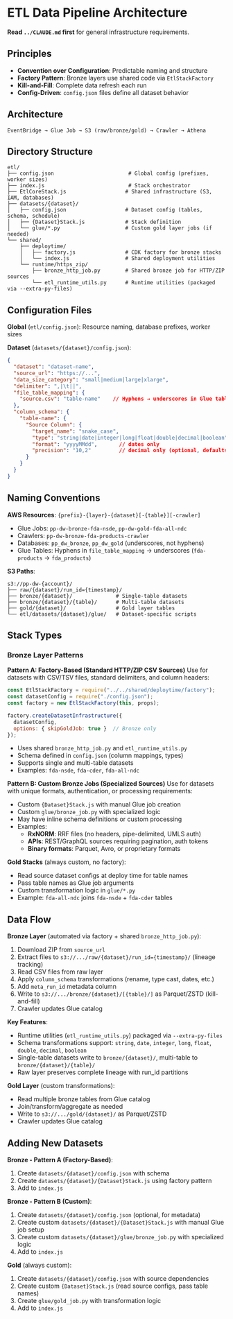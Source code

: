 # ETL Data Pipeline Architecture

**Read `../CLAUDE.md` first** for general infrastructure requirements.

## Principles
- **Convention over Configuration**: Predictable naming and structure
- **Factory Pattern**: Bronze layers use shared code via `EtlStackFactory`
- **Kill-and-Fill**: Complete data refresh each run
- **Config-Driven**: `config.json` files define all dataset behavior

## Architecture
```
EventBridge → Glue Job → S3 (raw/bronze/gold) → Crawler → Athena
```

## Directory Structure
```
etl/
├── config.json                        # Global config (prefixes, worker sizes)
├── index.js                           # Stack orchestrator
├── EtlCoreStack.js                   # Shared infrastructure (S3, IAM, databases)
├── datasets/{dataset}/
│   ├── config.json                   # Dataset config (tables, schema, schedule)
│   ├── {Dataset}Stack.js             # Stack definition
│   └── glue/*.py                     # Custom gold layer jobs (if needed)
└── shared/
    ├── deploytime/
    │   ├── factory.js                # CDK factory for bronze stacks
    │   └── index.js                  # Shared deployment utilities
    └── runtime/https_zip/
        ├── bronze_http_job.py        # Shared bronze job for HTTP/ZIP sources
        └── etl_runtime_utils.py      # Runtime utilities (packaged via --extra-py-files)
```

## Configuration Files

**Global** (`etl/config.json`): Resource naming, database prefixes, worker sizes

**Dataset** (`datasets/{dataset}/config.json`):
```json
{
  "dataset": "dataset-name",
  "source_url": "https://...",
  "data_size_category": "small|medium|large|xlarge",
  "delimiter": ",|\t||",
  "file_table_mapping": {
    "source.csv": "table-name"    // Hyphens → underscores in Glue tables
  },
  "column_schema": {
    "table-name": {
      "Source Column": {
        "target_name": "snake_case",
        "type": "string|date|integer|long|float|double|decimal|boolean",
        "format": "yyyyMMdd",       // dates only
        "precision": "10,2"         // decimal only (optional, defaults to 10,2)
      }
    }
  }
}
```

## Naming Conventions

**AWS Resources**: `{prefix}-{layer}-{dataset}[-{table}][-crawler]`
- Glue Jobs: `pp-dw-bronze-fda-nsde`, `pp-dw-gold-fda-all-ndc`
- Crawlers: `pp-dw-bronze-fda-products-crawler`
- Databases: `pp_dw_bronze`, `pp_dw_gold` (underscores, not hyphens)
- Glue Tables: Hyphens in `file_table_mapping` → underscores (`fda-products` → `fda_products`)

**S3 Paths**:
```
s3://pp-dw-{account}/
├── raw/{dataset}/run_id={timestamp}/
├── bronze/{dataset}/              # Single-table datasets
├── bronze/{dataset}/{table}/      # Multi-table datasets
├── gold/{dataset}/                # Gold layer tables
└── etl/datasets/{dataset}/glue/   # Dataset-specific scripts
```

## Stack Types

### Bronze Layer Patterns

**Pattern A: Factory-Based (Standard HTTP/ZIP CSV Sources)**
Use for datasets with CSV/TSV files, standard delimiters, and column headers:
```javascript
const EtlStackFactory = require("../../shared/deploytime/factory");
const datasetConfig = require("./config.json");
const factory = new EtlStackFactory(this, props);

factory.createDatasetInfrastructure({
  datasetConfig,
  options: { skipGoldJob: true }  // Bronze only
});
```
- Uses shared `bronze_http_job.py` and `etl_runtime_utils.py`
- Schema defined in `config.json` (column mappings, types)
- Supports single and multi-table datasets
- Examples: `fda-nsde`, `fda-cder`, `fda-all-ndc`

**Pattern B: Custom Bronze Jobs (Specialized Sources)**
Use for datasets with unique formats, authentication, or processing requirements:
- Custom `{Dataset}Stack.js` with manual Glue job creation
- Custom `glue/bronze_job.py` with specialized logic
- May have inline schema definitions or custom processing
- Examples:
  - **RxNORM**: RRF files (no headers, pipe-delimited, UMLS auth)
  - **APIs**: REST/GraphQL sources requiring pagination, auth tokens
  - **Binary formats**: Parquet, Avro, or proprietary formats

**Gold Stacks** (always custom, no factory):
- Read source dataset configs at deploy time for table names
- Pass table names as Glue job arguments
- Custom transformation logic in `glue/*.py`
- Example: `fda-all-ndc` joins `fda-nsde` + `fda-cder` tables

## Data Flow

**Bronze Layer** (automated via factory + shared `bronze_http_job.py`):
1. Download ZIP from `source_url`
2. Extract files to `s3://.../raw/{dataset}/run_id={timestamp}/` (lineage tracking)
3. Read CSV files from raw layer
4. Apply `column_schema` transformations (rename, type cast, dates, etc.)
5. Add `meta_run_id` metadata column
6. Write to `s3://.../bronze/{dataset}/[{table}/]` as Parquet/ZSTD (kill-and-fill)
7. Crawler updates Glue catalog

**Key Features**:
- Runtime utilities (`etl_runtime_utils.py`) packaged via `--extra-py-files`
- Schema transformations support: `string`, `date`, `integer`, `long`, `float`, `double`, `decimal`, `boolean`
- Single-table datasets write to `bronze/{dataset}/`, multi-table to `bronze/{dataset}/{table}/`
- Raw layer preserves complete lineage with run_id partitions

**Gold Layer** (custom transformations):
- Read multiple bronze tables from Glue catalog
- Join/transform/aggregate as needed
- Write to `s3://.../gold/{dataset}/` as Parquet/ZSTD
- Crawler updates Glue catalog

## Adding New Datasets

**Bronze - Pattern A (Factory-Based)**:
1. Create `datasets/{dataset}/config.json` with schema
2. Create `datasets/{dataset}/{Dataset}Stack.js` using factory pattern
3. Add to `index.js`

**Bronze - Pattern B (Custom)**:
1. Create `datasets/{dataset}/config.json` (optional, for metadata)
2. Create custom `datasets/{dataset}/{Dataset}Stack.js` with manual Glue job setup
3. Create custom `datasets/{dataset}/glue/bronze_job.py` with specialized logic
4. Add to `index.js`

**Gold** (always custom):
1. Create `datasets/{dataset}/config.json` with source dependencies
2. Create custom `{Dataset}Stack.js` (read source configs, pass table names)
3. Create `glue/gold_job.py` with transformation logic
4. Add to `index.js`
